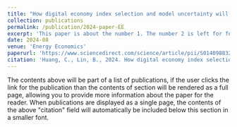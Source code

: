 ```yaml
---
title: "How digital economy index selection and model uncertainty will affect energy green transition"
collection: publications
permalink: /publication/2024-paper-EE
excerpt: 'This paper is about the number 1. The number 2 is left for future work.'
date: 2024-08
venue: 'Energy Economics'
paperurl: 'https://www.sciencedirect.com/science/article/pii/S0140988324004821'
citation: 'Huang, C., Lin, B., 2024. How digital economy index selection and model uncertainty will affect energy green transition. Energy Economics 136, 107774. https://doi.org/10.1016/j.eneco.2024.107774'
---
```


The contents above will be part of a list of publications, if the user clicks the link for the publication than the contents of section will be rendered as a full page, allowing you to provide more information about the paper for the reader. When publications are displayed as a single page, the contents of the above "citation" field will automatically be included below this section in a smaller font.
